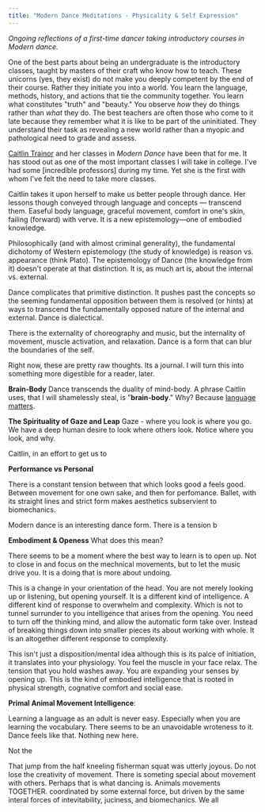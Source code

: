```yaml
---
title: "Modern Dance Meditations - Physicality & Self Expression"
---
```


*Ongoing reflections of a first-time dancer taking introductory courses in Modern dance.* 

One of the best parts about being an undergraduate is the introductory classes, taught by masters of their craft who know how to teach. These unicorns (yes, they exist) do not make you deeply competent by the end of their course. Rather they initiate you into a world. You learn the language, methods, history, and actions that tie the community together. You learn what constitutes "truth" and "beauty."  You observe *how* they do things rather than *what* they do. The best teachers are often those who come to it late because they remember what it is like to be part of the uninitiated. They understand their task as revealing a new world rather than a myopic and pathological need to grade and assess.  

[Caitlin Trainor](https://www.trainordance.org/about-1) and her classes in *Modern Dance* have been that for me. It has stood out as one of the most important classes I will take in college. I've had some [incredible professors] during my time. Yet she is the first with whom I've felt the need to take more classes.

Caitlin takes it upon herself to make us better people through dance. Her lessons though conveyed through language and concepts — transcend them. Easeful body language, graceful movement, comfort in one's skin,  failing (forward) with verve. It is a new epistemology—one of embodied knowledge. 

Philosophically (and with almost criminal generality), the fundamental dichotomy of Western epistemology (the study of knowledge) is reason vs. appearance (think Plato). The epistemology of Dance (the knowledge from it) doesn't operate at that distinction. It is, as much art is, about the internal vs. external. 

Dance complicates that primitive distinction. It pushes past the concepts so the seeming fundamental opposition between them is resolved (or hints) at ways to transcend the fundamentally opposed nature of the internal and external. Dance is dialectical. 

There is the externality of choreography and music, but the internality of movement, muscle activation, and relaxation. Dance is a form that can blur the boundaries of the self.

Right now, these are pretty raw thoughts. Its a journal. I will turn this into something more digestible for a reader, later. 


**Brain-Body**
Dance transcends the duality of mind-body. A phrase Caitlin uses, that I will shamelessly steal, is "**brain-body**." Why? Because [language matters](digital-garden/Language%20Matters.md).


**The Spirituality of Gaze and Leap**
Gaze - where you look is where you go. We have a deep human desire to look where others look.  Notice where you look, and why.

Caitlin, in an effort to get us to 


**Performance vs Personal**

There is a constant tension between that which looks good a feels good. Between movement for one own sake, and then for perfomance. Ballet, with its straight lines and strict form makes aesthetics subservient to biomechanics. 


Modern dance is an interesting dance form. There is a tension b

**Embodiment & Openess**
What does this mean? 

There seems to be a moment where the best way to learn is to open up. Not to close in and focus on the mechnical movements, but to let the music drive you. It is a doing that is more about undoing. 

This is a change in your orientation of the head. You are not merely looking up or listening, but opening yourself. It is a different kind of intelligence. A different kind of response to overwhelm and complexity. Which is not to tunnel surrunder to you intelligence that arises from the opening. You need to turn off the thinking mind, and allow the automatic form take over. Instead of breaking things down into smaller pieces its about working with whole. It is an altogether different response to complexity. 

This isn't just a disposition/mental idea although this is its palce of initiation, it translates into your physiology. You feel the muscle in your face relax. The tension that you hold washes away. You are expanding your senses by opening up. This is the kind of embodied intelligence that is rooted in physical strength, cognative comfort and social ease. 


**Primal Animal Movement Intelligence**: 

Learning a language as an adult is never easy. Especially when you are learning the vocabulary. There seems to be an unavoidable wroteness to it. Dance feels like that. Nothing new here. 

Not the 

That jump from the half kneeling fisherman squat was utterly joyous. Do not lose the creativity of movement. There is someting special about movement with others. Perhaps that is what dancing is. Animals movements TOGETHER. coordinated by some external force, but driven by the same interal forces of intevitability, juciness, and biomechanics. We all 